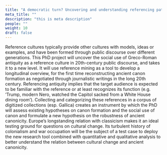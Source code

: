 ```yaml
---
title: "A democratic turn? Uncovering and understanding referencing patterns to Greco-Roman canonicity in 20th-century public discourse"
meta_title: ""
description: "this is meta description"
people: ""
weight: 10
draft: false
---
```


Reference cultures typically provide other cultures with models, ideas or examples, and have
been formed through public discourse over different generations. This PhD project
will uncover the social use of Greco-Roman antiquity as a reference culture in 20th-century public
discourse, and takes it to a new level. It will use reference
mining as a tool to develop a longitudinal overview, for the first time reconstructing ancient canon formation as negotiated through journalistic writings in the long 20th century. Referencing antiquity implies that the target audience is expected to be familiar with the reference or at least recognizes its function (e.g. ‘Trump, modern Nero, watched the Capitol sacked from a White House dining room’).
Collecting and categorizing these references in a corpus of digitized collections (esp. Gallica) creates an
instrument by which the PhD will assess existing hypotheses on canon formation and the social use of canon and formulate a new hypothesis on the robustness of ancient canonicity. Europe’s longstanding
relation with classicism makes it an ideal testing ground for questions on cultural change. Its
turbulent history of colonialism and war occupation will be the subject of a test case to deploy the new
research tool combined with quantitative and qualitative analysis to better understand the relation between
cultural change and ancient canonicity.